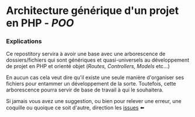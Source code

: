 # Architecture générique d'un projet en PHP - *POO*



### Explications 

Ce repostitory servira à avoir une base avec une arborescence de dossiers/fichiers qui sont génériques et quasi-universels au développement de projet en PHP et orienté objet (*Routes, Controllers, Models* etc...)



En aucun cas cela veut dire qu'il existe une seule manière d'organiser ses fichiers pour entammer un développement de la sorte. Toutefois, cette arborescence pourra servir de base de travail à qui le souhaitera. 



Si jamais vous avez une suggestion, ou bien pour relever une erreur, une coquille ou quoique ce soit d'autre, direction les [issues](https://github.com/lemaitresulivan/architecture-backend-poo/issues) :arrow_left:

